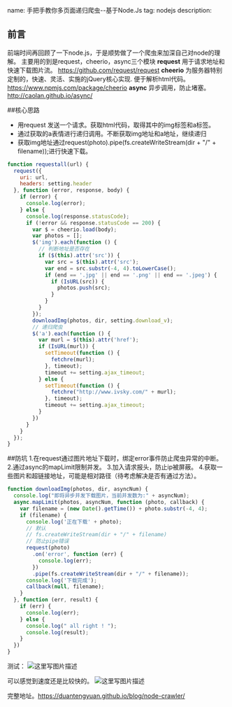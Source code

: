 name: 手把手教你多页面递归爬虫--基于Node.Js
tag: nodejs
description: 

## 前言
前端时间再回顾了一下node.js，于是顺势做了一个爬虫来加深自己对node的理解。
主要用的到是request，cheerio，async三个模块
**request**
用于请求地址和快速下载图片流。
https://github.com/request/request
**cheerio**
为服务器特别定制的，快速、灵活、实施的jQuery核心实现.
便于解析html代码。
https://www.npmjs.com/package/cheerio
**async**
异步调用，防止堵塞。
http://caolan.github.io/async/

##核心思路

 - 用request 发送一个请求。获取html代码，取得其中的img标签和a标签。
 - 通过获取的a表情进行递归调用。不断获取img地址和a地址，继续递归
 - 获取img地址通过request(photo).pipe(fs.createWriteStream(dir + "/" + filename));进行快速下载。



```javascript
function requestall(url) {
  request({
    uri: url,
    headers: setting.header
  }, function (error, response, body) {
    if (error) {
      console.log(error);
    } else {
      console.log(response.statusCode);
      if (!error && response.statusCode == 200) {
        var $ = cheerio.load(body);
        var photos = [];
        $('img').each(function () {
          // 判断地址是否存在
          if ($(this).attr('src')) {
            var src = $(this).attr('src');
            var end = src.substr(-4, 4).toLowerCase();
            if (end == '.jpg' || end == '.png' || end == '.jpeg') {
              if (IsURL(src)) {
                photos.push(src);
              }
            }
          }
        });
        downloadImg(photos, dir, setting.download_v);
        // 递归爬虫
        $('a').each(function () {
          var murl = $(this).attr('href');
          if (IsURL(murl)) {
            setTimeout(function () {
              fetchre(murl);
            }, timeout);
            timeout += setting.ajax_timeout;
          } else {
            setTimeout(function () {
              fetchre("http://www.ivsky.com/" + murl);
            }, timeout);
            timeout += setting.ajax_timeout;
          }
        })
      }
    }
  });
}
```
##防坑
1.在request通过图片地址下载时，绑定error事件防止爬虫异常的中断。
2.通过async的mapLimit限制并发。
3.加入请求报头，防止ip被屏蔽。
4.获取一些图片和超链接地址，可能是相对路径（待考虑解决是否有通过方法）。
```javascript
function downloadImg(photos, dir, asyncNum) {
  console.log("即将异步并发下载图片，当前并发数为:" + asyncNum);
  async.mapLimit(photos, asyncNum, function (photo, callback) {
    var filename = (new Date().getTime()) + photo.substr(-4, 4);
    if (filename) {
      console.log('正在下载' + photo);
      // 默认
      // fs.createWriteStream(dir + "/" + filename)
      // 防止pipe错误
      request(photo)
        .on('error', function (err) {
          console.log(err);
        })
        .pipe(fs.createWriteStream(dir + "/" + filename));
      console.log('下载完成');
      callback(null, filename);
    }
  }, function (err, result) {
    if (err) {
      console.log(err);
    } else {
      console.log(" all right ! ");
      console.log(result);
    }
  })
}
```
测试：
![这里写图片描述](http://img.blog.csdn.net/20170529171507349?watermark/2/text/aHR0cDovL2Jsb2cuY3Nkbi5uZXQvYmx1ZWJsdWVza3lodWE=/font/5a6L5L2T/fontsize/400/fill/I0JBQkFCMA==/dissolve/70/gravity/SouthEast)

可以感觉到速度还是比较快的。
![这里写图片描述](http://img.blog.csdn.net/20170529171523631?watermark/2/text/aHR0cDovL2Jsb2cuY3Nkbi5uZXQvYmx1ZWJsdWVza3lodWE=/font/5a6L5L2T/fontsize/400/fill/I0JBQkFCMA==/dissolve/70/gravity/SouthEast)

完整地址。https://duantengyuan.github.io/blog/node-crawler/

